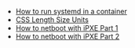 - [How to run systemd in a container](https://developers.redhat.com/blog/2019/04/24/how-to-run-systemd-in-a-container#)
- [CSS Length Size Units](https://www.w3schools.com/cssref/css_units.php)
- [How to netboot with iPXE Part 1](https://medium.com/@peter.bolch/how-to-netboot-with-ipxe-6a41db514dee)
- [How to netboot with iPXE Part 2](https://medium.com/@peter.bolch/how-to-netboot-with-ipxe-6191ed711348)
